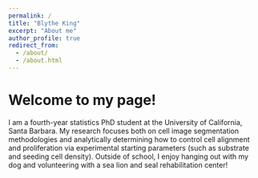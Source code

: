 ```yaml
---
permalink: /
title: "Blythe King"
excerpt: "About me"
author_profile: true
redirect_from: 
  - /about/
  - /about.html
---
```


Welcome to my page!
======
I am a fourth-year statistics PhD student at the University of California, Santa Barbara. My research focuses both on cell image segmentation methodologies and analytically determining how to control cell alignment and proliferation via experimental starting parameters (such as substrate and seeding cell density). Outside of school, I enjoy hanging out with my dog and volunteering with a sea lion and seal rehabilitation center!
